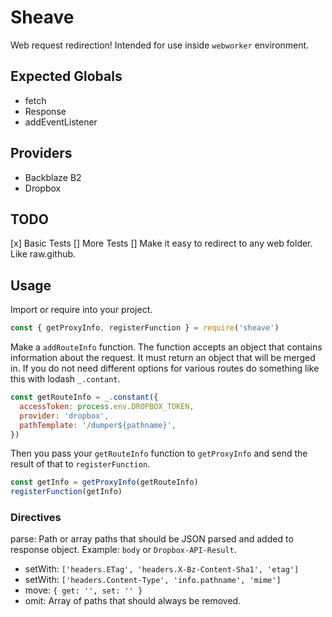 # Sheave

Web request redirection! Intended for use inside `webworker` environment.

## Expected Globals

* fetch
* Response
* addEventListener

## Providers

* Backblaze B2
* Dropbox

## TODO

[x] Basic Tests
[] More Tests
[] Make it easy to redirect to any web folder. Like raw.github.

## Usage

Import or require into your project.

```javascript
const { getProxyInfo, registerFunction } = require('sheave')
```

Make a `addRouteInfo` function. The function accepts an object that contains information about the request. It must return an object that will be merged in. If you do not need different options for various routes do something like this with lodash `_.contant`.

```javascript
const getRouteInfo = _.constant({
  accessToken: process.env.DROPBOX_TOKEN,
  provider: 'dropbox',
  pathTemplate: '/dumper${pathname}',
})
```

Then you pass your `getRouteInfo` function to `getProxyInfo` and send the result of that to `registerFunction`.

```javascript
const getInfo = getProxyInfo(getRouteInfo)
registerFunction(getInfo)
```

### Directives

parse: Path or array paths that should be JSON parsed and added to response object. Example: `body` or `Dropbox-API-Result`.

* setWith: `['headers.ETag', 'headers.X-Bz-Content-Sha1', 'etag']`
* setWith: `['headers.Content-Type', 'info.pathname', 'mime']`
* move: `{ get: '', set: '' }`
* omit: Array of paths that should always be removed.
